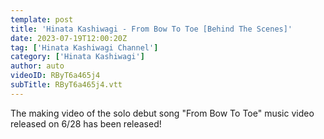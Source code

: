 ```yaml
---
template: post
title: 'Hinata Kashiwagi - From Bow To Toe [Behind The Scenes]'
date: 2023-07-19T12:00:20Z
tag: ['Hinata Kashiwagi Channel']
category: ['Hinata Kashiwagi']
author: auto 
videoID: RByT6a465j4
subTitle: RByT6a465j4.vtt
---
```

The making video of the solo debut song "From Bow To Toe" music video released on 6/28 has been released!

